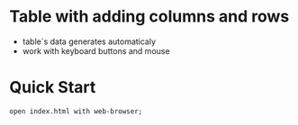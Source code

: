 # Table with adding columns and rows
 - table`s data generates automaticaly
 - work with keyboard buttons and mouse 
 
# Quick Start

```
open index.html with web-browser;

```
